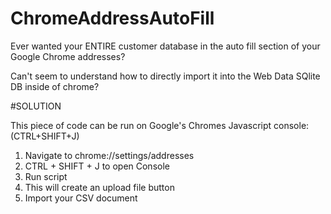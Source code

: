 # ChromeAddressAutoFill

Ever wanted your ENTIRE customer database in the auto fill section of your Google Chrome addresses?

Can't seem to understand how to directly import it into the Web Data SQlite DB inside of chrome?

#SOLUTION

This piece of code can be run on Google's Chromes Javascript console: (CTRL+SHIFT+J)

1. Navigate to chrome://settings/addresses
2. CTRL + SHIFT + J to open Console
3. Run script
4. This will create an upload file button
5. Import your CSV document 
